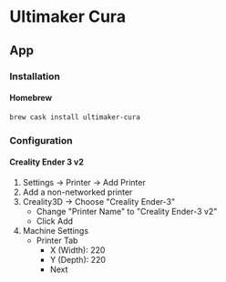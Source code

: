 # Ultimaker Cura

<!--
https://www.domestika.org/en/courses/833-introduction-to-3d-design-and-printing
https://www.udemy.com/course/impressao-3d-um-guia-passo-a-passo-2020/
https://www.udemy.com/course/3d-printing-through-to-painting/
https://www.udemy.com/course/3d-printing-101-the-ultimate-beginners-guide/
https://www.udemy.com/course/how-to-optimize-3d-prints/
https://www.linkedin.com/learning/additive-manufacturing-optimizing-3d-prints-2/getting-the-most-out-of-your-3d-printer
https://www.coursera.org/lecture/3d-print-hardware/04-02-04-cura-slicer-basics-WJiS5
-->

## App

### Installation

#### Homebrew

```sh
brew cask install ultimaker-cura
```

### Configuration

#### Creality Ender 3 v2

1. Settings -> Printer -> Add Printer
2. Add a non-networked printer
3. Creality3D -> Choose "Creality Ender-3"
   - Change "Printer Name" to "Creality Ender-3 v2"
   - Click Add
4. Machine Settings
   - Printer Tab
     - X (Width): 220
     - Y (Depth): 220
     - Next

<!--
https://www.youtube.com/watch?v=F6BCra3vW_k&t=36s
https://www.youtube.com/watch?v=wbcB9LT40lE
https://www.youtube.com/watch?v=us8YqV-sJkw
https://www.youtube.com/watch?v=Xkr8YFtMgG4
https://www.youtube.com/watch?v=k-inUpjRVLA
https://www.youtube.com/watch?v=FdnV71HYIEw
https://www.youtube.com/watch?v=tvxugQmhrcc
https://www.youtube.com/watch?v=gSySGU-52Lo
https://www.youtube.com/watch?v=XadcyqoQmrw
-->
